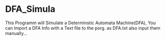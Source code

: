 # DFA_Simula
This Programm will Simulate a Determinstic Automata Machine(DFA),
You can Import a DFA Info with a Text file to the porg. as DFA.txt
also input them manually...

